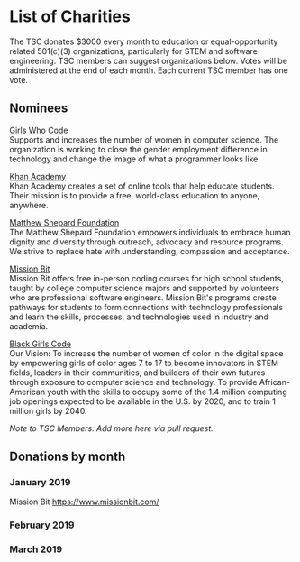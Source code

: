 # List of Charities

The TSC donates $3000 every month to education or equal-opportunity related 501(c)(3) organizations, particularly for STEM
and software engineering.  TSC members can suggest organizations below.  Votes will be administered at the end of each month.
Each current TSC member has one vote.

## Nominees

[Girls Who Code](https://girlswhocode.com/)  
Supports and increases the number of women in computer science. The organization is working to close
the gender employment difference in technology and change the image of what a programmer looks like.

[Khan Academy](https://www.khanacademy.org/)  
Khan Academy creates a set of online tools that help educate students.  Their mission is to provide a free,
world-class education to anyone, anywhere.

[Matthew Shepard Foundation](https://www.matthewshepard.org/)  
The Matthew Shepard Foundation empowers individuals to embrace human dignity and diversity through outreach, advocacy and resource programs. We strive to replace hate with understanding, compassion and acceptance.

[Mission Bit](https://www.missionbit.com/)  
Mission Bit offers free in-person coding courses for high school students, taught by college computer science
majors and supported by volunteers who are professional software engineers. Mission Bit's programs create pathways
for students to form connections with technology professionals and learn the skills, processes, and technologies
used in industry and academia.

[Black Girls Code](http://www.blackgirlscode.com/)  
Our Vision: To increase the number of women of color in the digital space by empowering girls of color ages 7 to 17 to become innovators in STEM fields, leaders in their communities, and builders of their own futures through exposure to computer science and technology. To provide African-American youth with the skills to occupy some of the 1.4 million computing job openings expected to be available in the U.S. by 2020, and to train 1 million girls by 2040.

*Note to TSC Members: Add more here via pull request.*

## Donations by month

### January 2019
Mission Bit 
https://www.missionbit.com/ 

### February 2019

### March 2019
